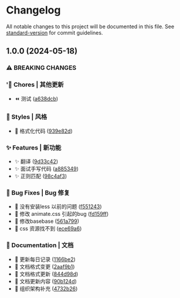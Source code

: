 # Changelog

All notable changes to this project will be documented in this file. See [standard-version](https://github.com/conventional-changelog/standard-version) for commit guidelines.

## 1.0.0 (2024-05-18)

### ⚠ BREAKING CHANGES

### '🎫 Chores | 其他更新

- :rewind: 测试 ([a638dcb](https://github.com/xuguanjie0706/lxy-blog/commit/a638dcb00d60ca25bcd7fa96f1c73652af9ac807))

### 💄 Styles | 风格

- :lipstick: 格式化代码 ([939e82d](https://github.com/xuguanjie0706/lxy-blog/commit/939e82dd9f9d156ada18efbbd08d1680b63cefbc))

### ✨ Features | 新功能

- :sparkles: 翻译 ([9d33c42](https://github.com/xuguanjie0706/lxy-blog/commit/9d33c42ce91403d1cbe07d265124f8ec15ecd6ad))
- :sparkles: 面试手写代码 ([a885349](https://github.com/xuguanjie0706/lxy-blog/commit/a88534904662754b43f55b6f46aa905edb9f0b10))
- :sparkles: 正则匹配 ([98c4af3](https://github.com/xuguanjie0706/lxy-blog/commit/98c4af30764a0704ec195c5c87be6deb651ca9a7))

### 🐛 Bug Fixes | Bug 修复

- :bug: 没有安装less 以前的问题 ([f551243](https://github.com/xuguanjie0706/lxy-blog/commit/f5512430a84c88a8327082a3ff0369365258974f))
- :bug: 修改 animate.css 引起的bug ([fd159ff](https://github.com/xuguanjie0706/lxy-blog/commit/fd159ff54a92100e6956ead30ed968fb771f7f31))
- :bug: 修改basebase ([561a799](https://github.com/xuguanjie0706/lxy-blog/commit/561a799cac1dfd2e2ce14cbd34d094aac9a25c9d))
- :bug: css 资源找不到 ([ece69a6](https://github.com/xuguanjie0706/lxy-blog/commit/ece69a61525a5f334c77f301b05f728f7edb5cc2))

### 📝 Documentation | 文档

- :memo: 更新每日记录 ([1166be2](https://github.com/xuguanjie0706/lxy-blog/commit/1166be25095b31f5def6c0c19535dce5dcd260ca))
- :memo: 文档格式变更 ([2aaf9b1](https://github.com/xuguanjie0706/lxy-blog/commit/2aaf9b13ab8f4d900c015956788870ea8150c76d))
- :memo: 文档格式更新 ([844d98d](https://github.com/xuguanjie0706/lxy-blog/commit/844d98df55b67c02483e1075035f8979934715a3))
- :memo: 文档更新内容 ([90b124d](https://github.com/xuguanjie0706/lxy-blog/commit/90b124d61a391bde8fc766262b210cb2aa06387a))
- :memo: 组织架构补充 ([4732b26](https://github.com/xuguanjie0706/lxy-blog/commit/4732b265d48b62be500990ec9ce2031feb6c88ab))
